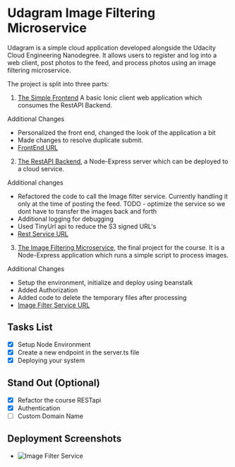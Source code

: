 # Udagram Image Filtering Microservice

Udagram is a simple cloud application developed alongside the Udacity Cloud Engineering Nanodegree. It allows users to register and log into a web client, post photos to the feed, and process photos using an image filtering microservice.

The project is split into three parts:
1. [The Simple Frontend](https://github.com/v2saumb/cloud-developer/tree/master/course-02/exercises/udacity-c2-frontend)
A basic Ionic client web application which consumes the RestAPI Backend. 

Additional Changes

- Personalized the front end, changed the look of the application a bit
- Made changes to resolve duplicate submit. 
- [FrontEnd URL]() 

2. [The RestAPI Backend](https://github.com/v2saumb/cloud-developer/tree/master/course-02/exercises/udacity-c2-restapi), a Node-Express server which can be deployed to a cloud service. 

Additional changes

- Refactored the code to call the Image filter service. Currently handling it only at the time of posting the feed. TODO - optimize the service so we dont have to transfer the images back and forth
- Additional logging for debugging 
- Used TinyUrl api to reduce the S3 signed URL's
- [Rest Service  URL]() 

3. [The Image Filtering Microservice](https://github.com/v2saumb/cloud-developer/tree/master/course-02/project/image-filter-starter-code), the final project for the course. It is a Node-Express application which runs a simple script to process images. 

Additional Changes

- Setup the environment, initialize and deploy using beanstalk
- Added Authorization
- Added code to delete the temporary files after processing
- [Image Filter Service URL]()

## Tasks List

- [x] Setup Node Environment
- [x] Create a new endpoint in the server.ts file
- [x] Deploying your system
   
## Stand Out (Optional)

- [x] Refactor the course RESTapi
- [x] Authentication
- [ ] Custom Domain Name

## Deployment Screenshots

-   ![Image Filter Service]("./deployment_screenshots/Screenshot_withoutdomainmapping.png")

